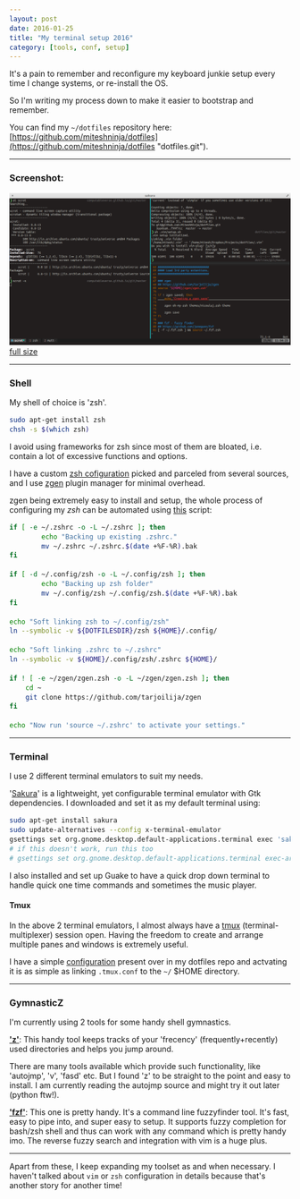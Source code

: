 ```yaml
---
layout: post
date: 2016-01-25
title: "My terminal setup 2016"
category: [tools, conf, setup]
---
```


It's a pain to remember and reconfigure my keyboard junkie setup every time I change systems, or re-install the OS.

So I'm writing my process down to make it easier to bootstrap and remember.

You can find my `~/dotfiles` repository here: [https://github.com/miteshninja/dotfiles](https://github.com/miteshninja/dotfiles "dotfiles.git").

<!--more-->

---

### Screenshot:

![screenshot-terminal](/assets/images/terminal-01.png)
[full size](/assets/images/terminal-01.png)

---

### Shell

My shell of choice is 'zsh'.

```sh
sudo apt-get install zsh
chsh -s $(which zsh)
```

I avoid using frameworks for zsh since most of them are bloated, i.e. contain a lot of excessive functions and options.

I have a custom [zsh cofiguration](https://github.com/MiteshNinja/dotfiles/tree/master/zsh "dotfiles/zsh") picked and parceled from several sources, and I use [zgen](https://github.com/tarjoilija/zgen) plugin manager for minimal overhead.

zgen being extremely easy to install and setup, the whole process of configuring my *zsh* can be automated using [this](https://github.com/MiteshNinja/dotfiles/blob/master/zsh/setup.sh) script:

```sh
if [ -e ~/.zshrc -o -L ~/.zshrc ]; then
        echo "Backing up existing .zshrc."
        mv ~/.zshrc ~/.zshrc.$(date +%F-%R).bak
fi

if [ -d ~/.config/zsh -o -L ~/.config/zsh ]; then
        echo "Backing up zsh folder"
        mv ~/.config/zsh ~/.config/zsh.$(date +%F-%R).bak
fi

echo "Soft linking zsh to ~/.config/zsh"
ln --symbolic -v ${DOTFILESDIR}/zsh ${HOME}/.config/

echo "Soft linking .zshrc to ~/.zshrc"
ln --symbolic -v ${HOME}/.config/zsh/.zshrc ${HOME}/

if ! [ -e ~/zgen/zgen.zsh -o -L ~/zgen/zgen.zsh ]; then
	cd ~
	git clone https://github.com/tarjoilija/zgen
fi

echo "Now run 'source ~/.zshrc' to activate your settings."
```

---

### Terminal

I use 2 different terminal emulators to suit my needs.

'[Sakura](http://www.pleyades.net/david/projects/sakura)' is a lightweight, yet configurable terminal emulator with Gtk dependencies.
I downloaded and set it as my default terminal using:

```sh
sudo apt-get install sakura
sudo update-alternatives --config x-terminal-emulator
gsettings set org.gnome.desktop.default-applications.terminal exec 'sakura'
# if this doesn't work, run this too
# gsettings set org.gnome.desktop.default-applications.terminal exec-arg ""
```

I also installed and set up Guake to have a quick drop down terminal to handle quick one time commands and sometimes the music player.

#### Tmux

In the above 2 terminal emulators, I almost always have a [tmux](https://tmux.github.io/) (terminal-multiplexer) session open. Having the freedom to create and arrange multiple panes and windows is extremely useful.

I have a simple [configuration](https://github.com/MiteshNinja/dotfiles/tree/master/tmux "dotfiles/tmux") present over in my dotfiles repo and actvating it is as simple as linking `.tmux.conf` to the `~/` $HOME directory.

---

### GymnasticZ

I'm currently using 2 tools for some handy shell gymnastics.

**['z'](https://github.com/rupa/z)**: This handy tool keeps tracks of your 'frecency' (frequently+recently) used directories and helps you jump around.

There are many tools available which provide such functionality, like 'autojmp', 'v', 'fasd' etc. But I found 'z' to be straight to the point and easy to install. I am currently reading the autojmp source and might try it out later (python ftw!).

**['fzf'](https://github.com/junegunn/fzf/)**: This one is pretty handy. It's a command line fuzzyfinder tool. It's fast, easy to pipe into, and super easy to setup. It supports fuzzy completion for bash/zsh shell and thus can work with any command  which is pretty handy imo. The reverse fuzzy search and integration with vim is a huge plus.

---

Apart from these, I keep expanding my toolset as and when necessary. I haven't talked about `vim` or `zsh` configuration in details because that's another story for another time!
